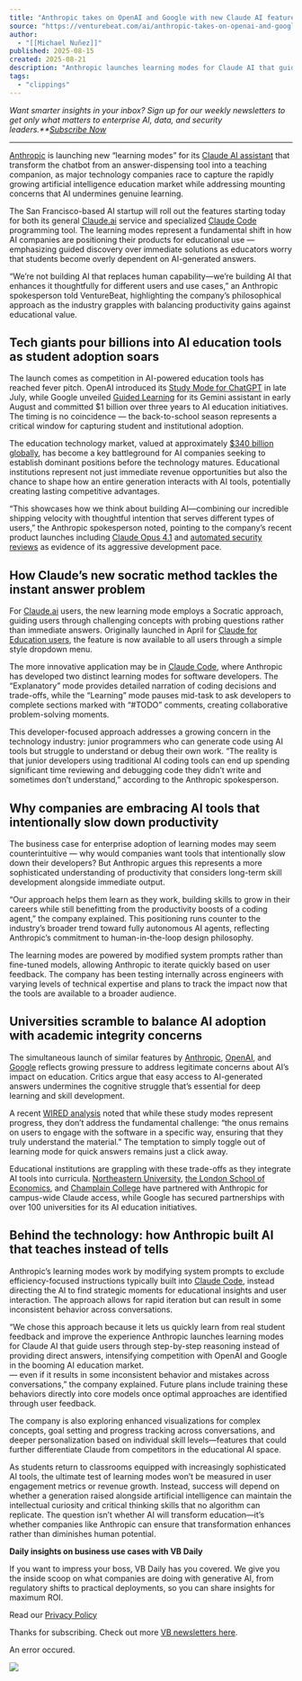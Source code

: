 ```yaml
---
title: "Anthropic takes on OpenAI and Google with new Claude AI features designed for students and developers"
source: "https://venturebeat.com/ai/anthropic-takes-on-openai-and-google-with-new-claude-ai-features-designed-for-students-and-developers/"
author:
  - "[[Michael Nuñez]]"
published: 2025-08-15
created: 2025-08-21
description: "Anthropic launches learning modes for Claude AI that guide users through step-by-step reasoning instead of providing direct answers, intensifying competition with OpenAI and Google in the booming AI education market."
tags:
  - "clippings"
---
```

*Want smarter insights in your inbox? Sign up for our weekly newsletters to get only what matters to enterprise AI, data, and security leaders.**[Subscribe Now](https://venturebeat.com/newsletters/)*

---

[Anthropic](https://anthropic.com/) is launching new “learning modes” for its [Claude AI assistant](https://claude.ai/) that transform the chatbot from an answer-dispensing tool into a teaching companion, as major technology companies race to capture the rapidly growing artificial intelligence education market while addressing mounting concerns that AI undermines genuine learning.

The San Francisco-based AI startup will roll out the features starting today for both its general [Claude.ai](https://claude.ai/) service and specialized [Claude Code](https://www.anthropic.com/claude-code) programming tool. The learning modes represent a fundamental shift in how AI companies are positioning their products for educational use — emphasizing guided discovery over immediate solutions as educators worry that students become overly dependent on AI-generated answers.

“We’re not building AI that replaces human capability—we’re building AI that enhances it thoughtfully for different users and use cases,” an Anthropic spokesperson told VentureBeat, highlighting the company’s philosophical approach as the industry grapples with balancing productivity gains against educational value.

## Tech giants pour billions into AI education tools as student adoption soars

The launch comes as competition in AI-powered education tools has reached fever pitch. OpenAI introduced its [Study Mode for ChatGPT](https://openai.com/index/chatgpt-study-mode/) in late July, while Google unveiled [Guided Learning](https://blog.google/outreach-initiatives/education/guided-learning/) for its Gemini assistant in early August and committed $1 billion over three years to AI education initiatives. The timing is no coincidence — the back-to-school season represents a critical window for capturing student and institutional adoption.

The education technology market, valued at approximately [$340 billion globally](https://www.grandviewresearch.com/industry-analysis/education-technology-market), has become a key battleground for AI companies seeking to establish dominant positions before the technology matures. Educational institutions represent not just immediate revenue opportunities but also the chance to shape how an entire generation interacts with AI tools, potentially creating lasting competitive advantages.

“This showcases how we think about building AI—combining our incredible shipping velocity with thoughtful intention that serves different types of users,” the Anthropic spokesperson noted, pointing to the company’s recent product launches including [Claude Opus 4.1](https://www.anthropic.com/news/claude-opus-4-1) and [automated security reviews](https://venturebeat.com/ai/anthropic-ships-automated-security-reviews-for-claude-code-as-ai-generated-vulnerabilities-surge/) as evidence of its aggressive development pace.

## How Claude’s new socratic method tackles the instant answer problem

For [Claude.ai](https://claude.ai/) users, the new learning mode employs a Socratic approach, guiding users through challenging concepts with probing questions rather than immediate answers. Originally launched in April for [Claude for Education users](https://venturebeat.com/ai/anthropic-flips-the-script-on-ai-in-education-claude-learning-mode-makes-students-do-the-thinking/), the feature is now available to all users through a simple style dropdown menu.

The more innovative application may be in [Claude Code](https://www.anthropic.com/claude-code), where Anthropic has developed two distinct learning modes for software developers. The “Explanatory” mode provides detailed narration of coding decisions and trade-offs, while the “Learning” mode pauses mid-task to ask developers to complete sections marked with “#TODO” comments, creating collaborative problem-solving moments.

This developer-focused approach addresses a growing concern in the technology industry: junior programmers who can generate code using AI tools but struggle to understand or debug their own work. “The reality is that junior developers using traditional AI coding tools can end up spending significant time reviewing and debugging code they didn’t write and sometimes don’t understand,” according to the Anthropic spokesperson.

## Why companies are embracing AI tools that intentionally slow down productivity

The business case for enterprise adoption of learning modes may seem counterintuitive — why would companies want tools that intentionally slow down their developers? But Anthropic argues this represents a more sophisticated understanding of productivity that considers long-term skill development alongside immediate output.

“Our approach helps them learn as they work, building skills to grow in their careers while still benefitting from the productivity boosts of a coding agent,” the company explained. This positioning runs counter to the industry’s broader trend toward fully autonomous AI agents, reflecting Anthropic’s commitment to human-in-the-loop design philosophy.

The learning modes are powered by modified system prompts rather than fine-tuned models, allowing Anthropic to iterate quickly based on user feedback. The company has been testing internally across engineers with varying levels of technical expertise and plans to track the impact now that the tools are available to a broader audience.

## Universities scramble to balance AI adoption with academic integrity concerns

The simultaneous launch of similar features by [Anthropic](https://www.anthropic.com/), [OpenAI](https://openai.com/), and [Google](https://gemini.google.com/app) reflects growing pressure to address legitimate concerns about AI’s impact on education. Critics argue that easy access to AI-generated answers undermines the cognitive struggle that’s essential for deep learning and skill development.

A recent [WIRED analysis](https://www.wired.com/story/chatgpt-study-mode/) noted that while these study modes represent progress, they don’t address the fundamental challenge: “the onus remains on users to engage with the software in a specific way, ensuring that they truly understand the material.” The temptation to simply toggle out of learning mode for quick answers remains just a click away.

Educational institutions are grappling with these trade-offs as they integrate AI tools into curricula. [Northeastern University](https://www.northeastern.edu/), [the London School of Economics](https://www.lse.ac.uk/), and [Champlain College](https://www.champlain.edu/) have partnered with Anthropic for campus-wide Claude access, while Google has secured partnerships with over 100 universities for its AI education initiatives.

## Behind the technology: how Anthropic built AI that teaches instead of tells

Anthropic’s learning modes work by modifying system prompts to exclude efficiency-focused instructions typically built into [Claude Code](https://www.anthropic.com/claude-code), instead directing the AI to find strategic moments for educational insights and user interaction. The approach allows for rapid iteration but can result in some inconsistent behavior across conversations.

“We chose this approach because it lets us quickly learn from real student feedback and improve the experience Anthropic launches learning modes for Claude AI that guide users through step-by-step reasoning instead of providing direct answers, intensifying competition with OpenAI and Google in the booming AI education market.  
— even if it results in some inconsistent behavior and mistakes across conversations,” the company explained. Future plans include training these behaviors directly into core models once optimal approaches are identified through user feedback.

The company is also exploring enhanced visualizations for complex concepts, goal setting and progress tracking across conversations, and deeper personalization based on individual skill levels—features that could further differentiate Claude from competitors in the educational AI space.

As students return to classrooms equipped with increasingly sophisticated AI tools, the ultimate test of learning modes won’t be measured in user engagement metrics or revenue growth. Instead, success will depend on whether a generation raised alongside artificial intelligence can maintain the intellectual curiosity and critical thinking skills that no algorithm can replicate. The question isn’t whether AI will transform education—it’s whether companies like Anthropic can ensure that transformation enhances rather than diminishes human potential.

**Daily insights on business use cases with VB Daily**

If you want to impress your boss, VB Daily has you covered. We give you the inside scoop on what companies are doing with generative AI, from regulatory shifts to practical deployments, so you can share insights for maximum ROI.

Read our [Privacy Policy](https://venturebeat.com/terms-of-service/)

Thanks for subscribing. Check out more [VB newsletters here](https://venturebeat.com/newsletters/).

An error occured.

![](https://venturebeat.com/wp-content/themes/vb-news/brand/img/vb-daily-phone.png)